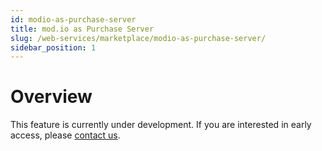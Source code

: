 ```yaml
---
id: modio-as-purchase-server
title: mod.io as Purchase Server
slug: /web-services/marketplace/modio-as-purchase-server/
sidebar_position: 1
---
```


# Overview

This feature is currently under development. If you are interested in early access, please [contact us](mailto:developers@mod.io).